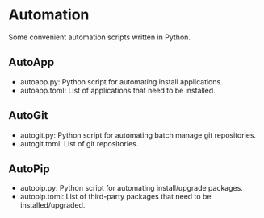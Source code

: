 # Automation

Some convenient automation scripts written in Python.

## AutoApp

- autoapp.py: Python script for automating install applications.
- autoapp.toml: List of applications that need to be installed.

## AutoGit

- autogit.py: Python script for automating batch manage git repositories.
- autogit.toml: List of git repositories.

## AutoPip

- autopip.py: Python script for automating install/upgrade packages.
- autopip.toml: List of third-party packages that need to be installed/upgraded.
